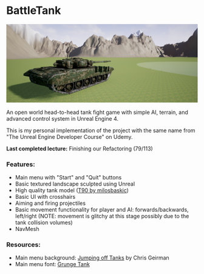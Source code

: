 # BattleTank

![](Screenshots/screenshot.png)

An open world head-to-head tank fight game with simple AI, terrain, and advanced control system in Unreal Engine 4.

This is my personal implementation of the project with the same name from "The Unreal Engine Developer Course" on Udemy.

**Last completed lecture:** Finishing our Refactoring (79/113)

### Features:
- Main menu with "Start" and "Quit" buttons
- Basic textured landscape sculpted using Unreal
- High quality tank model ([T90 by milosbaskic](https://www.cgtrader.com/free-3d-models/military/vehicle/russian-military-vehicles-t90))
- Basic UI with crosshairs
- Aiming and firing projectiles
- Basic movement functionality for player and AI: forwards/backwards, left/right (NOTE: movement is glitchy at this stage possibly due to the tank collision volumes)
- NavMesh

### Resources:
- Main menu background: [Jumping off Tanks](https://unsplash.com/photos/xO5nNl8QCS4) by Chris Geirman
- Main menu font: [Grunge Tank](https://www.dafont.com/grunge-tank.font)